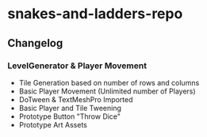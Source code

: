 # snakes-and-ladders-repo

## Changelog
### LevelGenerator & Player Movement
- Tile Generation based on number of rows and columns
- Basic Player Movement (Unlimited number of Players)
- DoTween & TextMeshPro Imported
- Basic Player and Tile Tweening
- Prototype Button "Throw Dice"
- Prototype Art Assets
